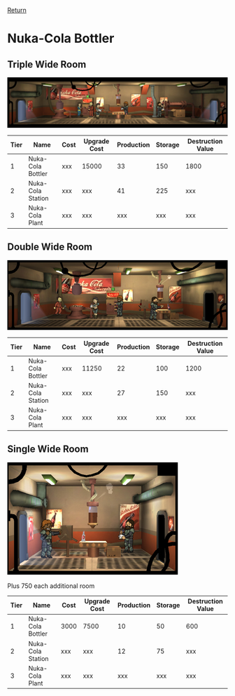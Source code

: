 [Return](../README.md)

Nuka-Cola Bottler
===========

## Triple Wide Room

![Storage Room](t1images/t1tripplenukacolabottler.jpg)

Tier | Name | Cost | Upgrade Cost | Production | Storage | Destruction Value
------|------|------|------|------|------|------
1 | Nuka-Cola Bottler | xxx | 15000 | 33 | 150 | 1800
2 | Nuka-Cola Station | xxx | xxx | 41 | 225 | xxx
3 | Nuka-Cola Plant | xxx | xxx | xxx | xxx | xxx

## Double Wide Room

![Storage Room](t1images/doublenukacolabottler.jpg)

Tier | Name | Cost | Upgrade Cost | Production | Storage | Destruction Value
------|------|------|------|------|------|------
1 | Nuka-Cola Bottler | xxx | 11250 | 22 | 100 | 1200
2 | Nuka-Cola Station | xxx | xxx | 27 | 150 | xxx
3 | Nuka-Cola Plant | xxx | xxx | xxx | xxx | xxx

## Single Wide Room

![Storage Room](t1images/singlenukacolabottler.jpg)

Plus 750 each additional room

Tier | Name | Cost | Upgrade Cost | Production | Storage | Destruction Value
------|------|------|------|------|------|------
1 | Nuka-Cola Bottler | 3000 | 7500 | 10 | 50 | 600
2 | Nuka-Cola Station | xxx | xxx | 12 | 75 | xxx
3 | Nuka-Cola Plant | xxx | xxx | xxx | xxx | xxx

